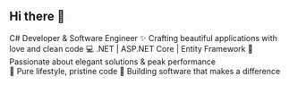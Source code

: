 ## Hi there 👋

C# Developer & Software Engineer ✨
Crafting beautiful applications with love and clean code
💻 .NET | ASP.NET Core | Entity Framework
🎯 Passionate about elegant solutions & peak performance  
🌱 Pure lifestyle, pristine code
💙 Building software that makes a difference
